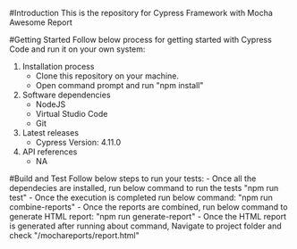 #Introduction 
This is the repository for Cypress Framework with Mocha Awesome Report 

#Getting Started
Follow below process for getting started with Cypress Code and run it on your own system:
1.	Installation process
    -   Clone this repository on your machine.
    -   Open command prompt and run "npm install"
2.	Software dependencies
    -   NodeJS
    -   Virtual Studio Code
    -   Git
3.	Latest releases
    -   Cypress Version: 4.11.0
4.	API references
    -   NA

#Build and Test
Follow below steps to run your tests:
    -   Once all the dependecies are installed, run below command to run the tests
        "npm run test"
    -   Once the execution is completed run below command:
        "npm run combine-reports"
    -   Once the reports are combined, run below command to generate HTML report:
        "npm run generate-report"
    -   Once the HTML report is generated after running about command, Navigate to project folder and check 
        "<Cypress-InstallationDirectory>/mochareports/report.html"
